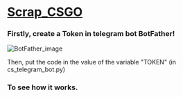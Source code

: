 # <a href="https://cs.money/ru/csgo/store/?minPrice=2000&hasTradeLock=false&hasTradeLock=true">Scrap_CSGO</a>

### Firstly, create a Token in telegram bot BotFather!
![BotFather_image](https://github.com/VladislavSmekhnov/MyImages/blob/main/BotFather_official.jpg)

Then, put the code in the value of the variable "TOKEN" (in cs_telegram_bot.py)

### To see how it works.
